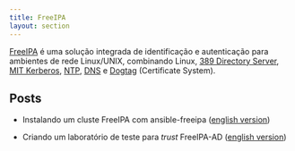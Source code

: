 ```yaml
---
title: FreeIPA
layout: section
---
```


[FreeIPA](freeipa) é uma solução integrada de identificação e autenticação para ambientes de rede Linux/UNIX, combinando Linux, [389 Directory Server](https://www.port389.org/), [MIT Kerberos](https://web.mit.edu/Kerberos/), [NTP](https://chrony.tuxfamily.org), [DNS](https://www.isc.org/bind) e [Dogtag](https://www.dogtagpki.org) (Certificate System).

## Posts

* Instalando um cluste FreeIPA com ansible-freeipa ([english version](cluster-deployment-ansible.md))

* Criando um laboratório de teste para _trust_ FreeIPA-AD ([english version](/projects/freeipa/en/basic-lab-ad-trust))
